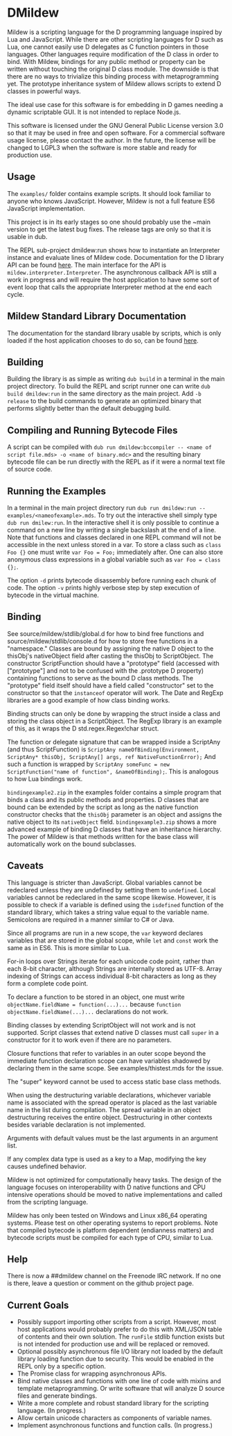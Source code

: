 # DMildew

Mildew is a scripting language for the D programming language inspired by Lua and JavaScript. While there are other scripting languages for D such as Lua, one cannot easily use D delegates as C function pointers in those languages. Other languages require modification of the D class in order to bind. With Mildew, bindings for any public method or property can be written without touching the original D class module. The downside is that there are no ways to trivialize this binding process with metaprogramming yet. The prototype inheritance system of Mildew allows scripts to extend D classes in powerful ways.

The ideal use case for this software is for embedding in D games needing a dynamic scriptable GUI. It is not intended to replace Node.js.

This software is licensed under the GNU General Public License version 3.0 so that it may be used in free and open software. For a commercial software usage license, please contact the author. In the future, the license will be changed to LGPL3 when the software is more stable and ready for production use.

## Usage 

The `examples/` folder contains example scripts. It should look familiar to anyone who knows JavaScript. However, Mildew is not a full feature ES6 JavaScript implementation.

This project is in its early stages so one should probably use the ~main version to get the latest bug fixes. The release tags are only so that it is usable in dub.

The REPL sub-project dmildew:run shows how to instantiate an Interpreter instance and evaluate lines of Mildew code. Documentation for the D library API can be found [here](https://dmildew.dpldocs.info/mildew.html). The main interface for the API is `mildew.interpreter.Interpreter`. The asynchronous callback API is still a work in progress and will require the host application to have some sort of event loop that calls the appropriate Interpreter method at the end each cycle.

## Mildew Standard Library Documentation 

The documentation for the standard library usable by scripts, which is only loaded if the host application chooses to do so, can be found [here](https://pillager86.github.io/dmildew/).

## Building 

Building the library is as simple as writing `dub build` in a terminal in the main project directory. To build the REPL and script runner one can write `dub build dmildew:run` in the same directory as the main project. Add `-b release` to the build commands to generate an optimized binary that performs slightly better than the default debugging build.

## Compiling and Running Bytecode Files

A script can be compiled with `dub run dmildew:bccompiler -- <name of script file.mds> -o <name of binary.mdc>` and the resulting binary bytecode file can be run directly with the REPL as if it were a normal text file of source code.

## Running the Examples

In a terminal in the main project directory run `dub run dmildew:run -- examples/<nameofexample>.mds`. To try out the interactive shell simply type `dub run dmilew:run`. In the interactive shell it is only possible to continue a command on a new line by writing a single backslash at the end of a line. Note that functions and classes declared in one REPL command will not be accessible in the next unless stored in a var. To store a class such as `class Foo {}` one must write `var Foo = Foo;` immediately after. One can also store anonymous class expressions in a global variable such as `var Foo = class {};`.

The option `-d` prints bytecode disassembly before running each chunk of code. The option `-v` prints highly verbose step by step execution of bytecode in the virtual machine.

## Binding

See source/mildew/stdlib/global.d for how to bind free functions and source/mildew/stdlib/console.d for how to store free functions in a "namespace." Classes are bound by assigning the native D object to the thisObj's nativeObject field after casting the thisObj to ScriptObject. The constructor ScriptFunction should have a "prototype" field (accessed with ["prototype"] and not to be confused with the .prototype D property) containing functions to serve as the bound D class methods. The "prototype" field itself should have a field called "constructor" set to the constructor so that the `instanceof` operator will work. The Date and RegExp libraries are a good example of how class binding works.

Binding structs can only be done by wrapping the struct inside a class and storing the class object in a ScriptObject. The RegExp library is an example of this, as it wraps the D std.regex.Regex!char struct.

The function or delegate signature that can be wrapped inside a ScriptAny (and thus ScriptFunction) is `ScriptAny nameOfBinding(Environment, ScriptAny* thisObj, ScriptAny[] args, ref NativeFunctionError);` And such a function is wrapped by `ScriptAny someFunc = new ScriptFunction("name of function", &nameOfBinding);`. This is analogous to how Lua bindings work.

`bindingexample2.zip` in the examples folder contains a simple program that binds a class and its public methods and properties. D classes that are bound can be extended by the script as long as the native function constructor checks that the `thisObj` parameter is an object and assigns the native object to its `nativeObject` field. `bindingexample3.zip` shows a more advanced example of binding D classes that have an inheritance hierarchy. The power of Mildew is that methods written for the base class will automatically work on the bound subclasses.

## Caveats

This language is stricter than JavaScript. Global variables cannot be redeclared unless they are undefined by setting them to `undefined`. Local variables cannot be redeclared in the same scope likewise. However, it is possible to check if a variable is defined using the `isdefined` function of the standard library, which takes a string value equal to the variable name. Semicolons are required in a manner similar to C# or Java.

Since all programs are run in a new scope, the `var` keyword declares variables that are stored in the global scope, while `let` and `const` work the same as in ES6. This is more similar to Lua.

For-in loops over Strings iterate for each unicode code point, rather than each 8-bit character, although Strings are internally stored as UTF-8. Array indexing of Strings can access individual 8-bit characters as long as they form a complete code point.

To declare a function to be stored in an object, one must write `objectName.fieldName = function(...)...` because `function objectName.fieldName(...)...` declarations do not work.

Binding classes by extending ScriptObject will not work and is not supported. Script classes that extend native D classes must call `super` in a constructor for it to work even if there are no parameters.

Closure functions that refer to variables in an outer scope beyond the immediate function declaration scope can have variables shadowed by declaring them in the same scope. See examples/thistest.mds for the issue.

The "super" keyword cannot be used to access static base class methods.

When using the destructuring variable declarations, whichever variable name is associated with the spread operator is placed as the last variable name in the list during compilation. The spread variable in an object destructuring receives the entire object. Destructuring in other contexts besides variable declaration is not implemented.

Arguments with default values must be the last arguments in an argument list.

If any complex data type is used as a key to a Map, modifying the key causes undefined behavior.

Mildew is not optimized for computationally heavy tasks. The design of the language focuses on interoperability with D native functions and CPU intensive operations should be moved to native implementations and called from the scripting language.

Mildew has only been tested on Windows and Linux x86_64 operating systems. Please test on other operating systems to report problems. Note that compiled bytecode is platform dependent (endianness matters) and bytecode scripts must be compiled for each type of CPU, similar to Lua.

## Help

There is now a ##dmildew channel on the Freenode IRC network. If no one is there, leave a question or comment on the github project page.

## Current Goals

* Possibly support importing other scripts from a script. However, most host applications would probably prefer to do this with XML/JSON table of contents and their own solution. The `runFile` stdlib function exists but is not intended for production use and will be replaced or removed.
* Optional possibly asynchronous file I/O library not loaded by the default library loading function due to security. This would be enabled in the REPL only by a specific option.
* The Promise class for wrapping asynchronous APIs.
* Bind native classes and functions with one line of code with mixins and template metaprogramming. Or write software that will analyze D source files and generate bindings.
* Write a more complete and robust standard library for the scripting language. (In progress.)
* Allow certain unicode characters as components of variable names.
* Implement asynchronous functions and function calls. (In progress.)
